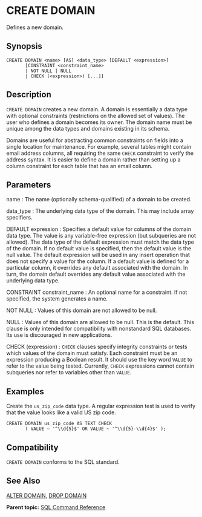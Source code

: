 # CREATE DOMAIN 

Defines a new domain.

## Synopsis 

``` {#sql_command_synopsis}
CREATE DOMAIN <name> [AS] <data_type> [DEFAULT <expression>] 
       [CONSTRAINT <constraint_name>
       | NOT NULL | NULL 
       | CHECK (<expression>) [...]]
```

## Description 

`CREATE DOMAIN` creates a new domain. A domain is essentially a data type with optional constraints \(restrictions on the allowed set of values\). The user who defines a domain becomes its owner. The domain name must be unique among the data types and domains existing in its schema.

Domains are useful for abstracting common constraints on fields into a single location for maintenance. For example, several tables might contain email address columns, all requiring the same `CHECK` constraint to verify the address syntax. It is easier to define a domain rather than setting up a column constraint for each table that has an email column.

## Parameters 

name
:   The name \(optionally schema-qualified\) of a domain to be created.

data\_type
:   The underlying data type of the domain. This may include array specifiers.

DEFAULT expression
:   Specifies a default value for columns of the domain data type. The value is any variable-free expression \(but subqueries are not allowed\). The data type of the default expression must match the data type of the domain. If no default value is specified, then the default value is the null value. The default expression will be used in any insert operation that does not specify a value for the column. If a default value is defined for a particular column, it overrides any default associated with the domain. In turn, the domain default overrides any default value associated with the underlying data type.

CONSTRAINT constraint\_name
:   An optional name for a constraint. If not specified, the system generates a name.

NOT NULL
:   Values of this domain are not allowed to be null.

NULL
:   Values of this domain are allowed to be null. This is the default. This clause is only intended for compatibility with nonstandard SQL databases. Its use is discouraged in new applications.

CHECK \(expression\)
:   `CHECK` clauses specify integrity constraints or tests which values of the domain must satisfy. Each constraint must be an expression producing a Boolean result. It should use the key word `VALUE` to refer to the value being tested. Currently, `CHECK` expressions cannot contain subqueries nor refer to variables other than `VALUE`.

## Examples 

Create the `us_zip_code` data type. A regular expression test is used to verify that the value looks like a valid US zip code.

```
CREATE DOMAIN us_zip_code AS TEXT CHECK 
       ( VALUE ~ '^\\d{5}$' OR VALUE ~ '^\\d{5}-\\d{4}$' );
```

## Compatibility 

`CREATE DOMAIN` conforms to the SQL standard.

## See Also 

[ALTER DOMAIN](ALTER_DOMAIN.html), [DROP DOMAIN](DROP_DOMAIN.html)

**Parent topic:** [SQL Command Reference](../sql_commands/sql_ref.html)

